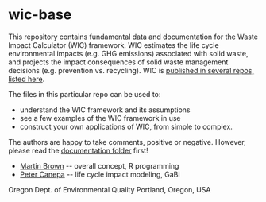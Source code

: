 # wic-base
This repository contains fundamental data and documentation for the Waste Impact Calculator (WIC) framework. WIC estimates the life cycle environmental impacts (e.g. GHG emissions) associated with solid waste, and projects the impact consequences of solid waste management decisions (e.g. prevention vs. recycling).  WIC is [published in several repos, listed here](https://or-dept-environmental-quality.github.io/wic/).  

The files in this particular repo can be used to:

* understand the WIC framework and its assumptions
* see a few examples of the WIC framework in use
* construct your own applications of WIC, from simple to complex.

The authors are happy to take comments, positive or negative.  However, please read the [documentation folder](https://github.com/OR-Dept-Environmental-Quality/wic-base/tree/main/documentation) first!

* [Martin Brown](mailto:Martin.Brown@state.or.us) -- overall concept, R programming
* [Peter Canepa](mailto:Peter.Canepa@state.or.us) -- life cycle impact modeling, GaBi

Oregon Dept. of Environmental Quality
Portland, Oregon, USA
